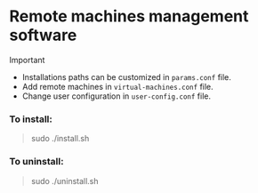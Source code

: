 # Remote machines management software

> [!IMPORTANT]
> - Installations paths can be customized in `params.conf` file.
> - Add remote machines in `virtual-machines.conf` file.
> - Change user configuration in `user-config.conf` file.


### To install:

> sudo ./install.sh


### To uninstall:

> sudo ./uninstall.sh
